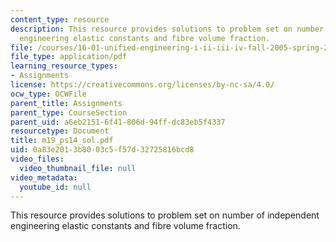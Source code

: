 ```yaml
---
content_type: resource
description: This resource provides solutions to problem set on number of independent
  engineering elastic constants and fibre volume fraction.
file: /courses/16-01-unified-engineering-i-ii-iii-iv-fall-2005-spring-2006/0a83e2013b8003c5f57d32725816bcd8_m19_ps14_sol.pdf
file_type: application/pdf
learning_resource_types:
- Assignments
license: https://creativecommons.org/licenses/by-nc-sa/4.0/
ocw_type: OCWFile
parent_title: Assignments
parent_type: CourseSection
parent_uid: a6eb2151-6f41-806d-94ff-dc83eb5f4337
resourcetype: Document
title: m19_ps14_sol.pdf
uid: 0a83e201-3b80-03c5-f57d-32725816bcd8
video_files:
  video_thumbnail_file: null
video_metadata:
  youtube_id: null
---
```

This resource provides solutions to problem set on number of independent engineering elastic constants and fibre volume fraction.